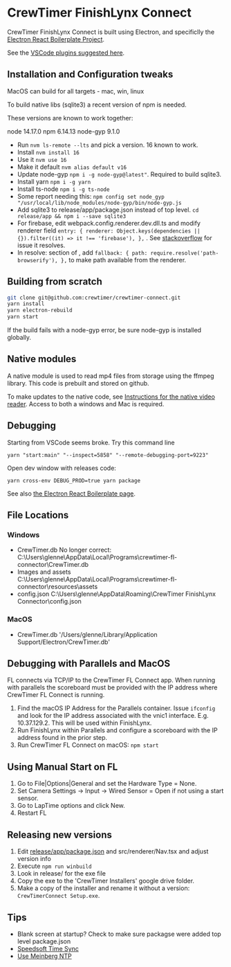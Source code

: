 # CrewTimer FinishLynx Connect

CrewTimer FinishLynx Connect is built using Electron, and specificlly
the [Electron React Boilerplate Project](https://electron-react-boilerplate.js.org/docs/installation/).

See the [VSCode plugins suggested here](https://electron-react-boilerplate.js.org/docs/editor-configuration).

## Installation and Configuration tweaks

MacOS can build for all targets - mac, win, linux

To build native libs (sqlite3) a recent version of npm is needed.

These versions are known to work together:

node 14.17.0
npm 6.14.13
node-gyp 9.1.0

* Run `nvm ls-remote --lts` and pick a version.  16 known to work.
* Install `nvm install 16`
* Use it `nvm use 16`
* Make it default `nvm alias default v16`
* Update node-gyp `npm i -g node-gyp@latest"`.  Required to build sqlite3.
* Install yarn `npm i -g yarn`
* Install ts-node `npm i -g ts-node`
* Some report needing this: `npm config set node_gyp "/usr/local/lib/node_modules/node-gyp/bin/node-gyp.js`
* Add sqlite3 to release/app/package.json instead of top level. `cd release/app && npm i --save sqlite3`
* For firebase, edit webpack.config.renderer.dev.dll.ts and modify renderer field `entry: {
    renderer: Object.keys(dependencies || {}).filter((it) => it !== 'firebase'),
  },` . See [stackoverflow](https://stackoverflow.com/a/72220505/924369) for issue it resolves.
* In resolve: section of , add ```fallback: {
      path: require.resolve('path-browserify'),
    },``` to make path available from the renderer.

## Building from scratch

```bash
git clone git@github.com:crewtimer/crewtimer-connect.git
yarn install
yarn electron-rebuild
yarn start
```

If the build fails with a node-gyp error, be sure node-gyp is installed globally.

## Native modules

A native module is used to read mp4 files from storage using the ffmpeg library.  This code is prebuilt and stored on github.

To make updates to the native code, see [Instructions for the native video reader](native/ffreader/README.md).  Access to both a windows and Mac is required.

## Debugging

Starting from VSCode seems broke. Try this command line

`yarn "start:main" "--inspect=5858" "--remote-debugging-port=9223"`

Open dev window with releases code:

`yarn cross-env DEBUG_PROD=true yarn package`

See also [the Electron React Boilerplate page](https://electron-react-boilerplate.js.org/docs/packaging).

## File Locations

### Windows

* CrewTimer.db No longer correct: C:\\Users\\glenne\\AppData\\Local\\Programs\\crewtimer-fl-connector\\CrewTimer.db
* Images and assets C:\\Users\\glenne\\AppData\\Local\\Programs\\crewtimer-fl-connector\\resources\assets
* config.json C:\\Users\\glenne\\AppData\Roaming\\CrewTimer FinishLynx Connector\\config.json

### MacOS

* CrewTimer.db '/Users/glenne/Library/Application Support/Electron/CrewTimer.db'

## Debugging with Parallels and MacOS

FL connects via TCP/IP to the CrewTimer FL Connect app. When running with parallels the
scoreboard must be provided with the IP address where CrewTimer FL Connect is running.

1. Find the macOS IP Address for the Parallels container. Issue `ifconfig` and look for the IP address associated with the vnic1 interface. E.g. 10.37.129.2. This will be used within FinishLynx.
2. Run FinishLynx within Parallels and configure a scoreboard with the IP address found in the prior step.
3. Run CrewTimer FL Connect on macOS: `npm start`

## Using Manual Start on FL

1. Go to File|Options|General and set the Hardware Type = None.
2. Set Camera Settings -> Input -> Wired Sensor = Open if not using a start sensor.
3. Go to LapTime options and click New.
4. Restart FL

## Releasing new versions

1. Edit [release/app/package.json](release/app/package.json) and src/renderer/Nav.tsx and adjust version info
2. Execute `npm run winbuild`
3. Look in release/ for the exe file
4. Copy the exe to the 'CrewTimer Installers' google drive folder.
5. Make a copy of the installer and rename it without a version: `CrewTimerConnect Setup.exe`.

## Tips

* Blank screen at startup? Check to make sure packagse were added top level package.json
* [Speedsoft Time Sync](https://www.speed-soft.de/software/time_sync/index.php)
* [Use Meinberg NTP](https://www.meinbergglobal.com/english/sw/ntp.htm)
